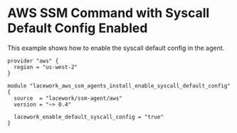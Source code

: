 # AWS SSM Command with Syscall Default Config Enabled

This example shows how to enable the syscall default config in
the agent.

```hcl
provider "aws" {
  region = "us-west-2"
}

module "lacework_aws_ssm_agents_install_enable_syscall_default_config" {
  source  = "lacework/ssm-agent/aws"
  version = "~> 0.4"

  lacework_enable_default_syscall_config = "true"
}
```
